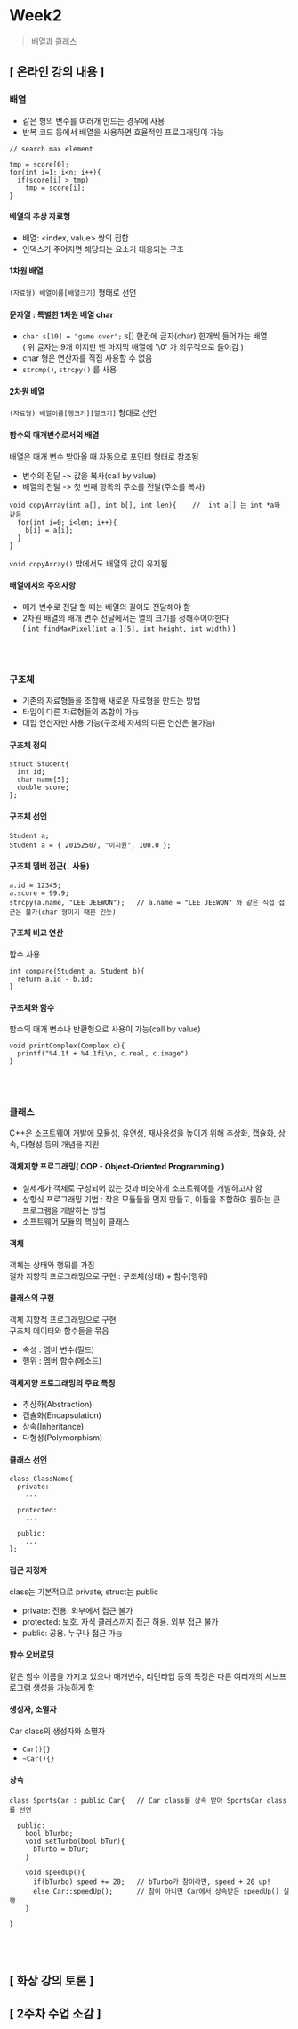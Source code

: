 # Week2
> 배열과 클래스

## [ 온라인 강의 내용 ]
### 배열
+ 같은 형의 변수를 여러개 만드는 경우에 사용
+ 반복 코드 등에서 배열을 사용하면 효율적인 프로그래밍이 가능
```
// search max element

tmp = score[0];
for(int i=1; i<n; i++){
  if(score[i] > tmp)
    tmp = score[i];
}
```

#### 배열의 추상 자료형
+ 배열: <index, value> 쌍의 집합
+ 인덱스가 주어지면 해당되는 요소가 대응되는 구조

#### 1차원 배열
`(자료형) 배열이름[배열크기]` 형태로 선언

#### 문자열 : 특별한 1차원 배열 char
+ `char s[10] = "game over";` s[] 한칸에 글자(char) 한개씩 들어가는 배열</br>
  ( 위 글자는 9개 이지만 맨 마지막 배열에 '\0' 가 의무적으로 들어감 )
+ char 형은 연산자를 직접 사용할 수 없음
+ `strcmp()`, `strcpy()` 를 사용

#### 2차원 배열
`(자료형) 배열이름[행크기][열크기]` 형태로 선언

#### 함수의 매개변수로서의 배열
배열은 매개 변수 받아올 때 자동으로 포인터 형태로 참조됨
+ 변수의 전달 -> 값을 복사(call by value)
+ 배열의 전달 -> 첫 번째 항목의 주소를 전달(주소를 복사)
```
void copyArray(int a[], int b[], int len){    //  int a[] 는 int *a와 같음
  for(int i=0; i<len; i++){
    b[i] = a[i];
  }
}
```
`void copyArray()` 밖에서도 배열의 값이 유지됨

#### 배열에서의 주의사항
+ 매개 변수로 전달 할 때는 배열의 길이도 전달해야 함
+ 2차원 배열의 배개 변수 전달에서는 열의 크기를 정해주어야한다<br/>
  ( `int findMaxPixel(int a[][5], int height, int width)` )

</br>
</br>

### 구조체
+ 기존의 자료형들을 조합해 새로운 자료형을 만드는 방법
+ 타입이 다른 자료형들의 조합이 가능
+ 대입 연산자만 사용 가능(구조체 자체의 다른 연산은 불가능)

#### 구조체 정의
```
struct Student{
  int id;
  char name[5];
  double score;
};
```

#### 구조체 선언
```
Student a;
Student a = { 20152507, "이지원", 100.0 };
```

#### 구조체 멤버 접근( . 사용)
```
a.id = 12345;
a.score = 99.9;
strcpy(a.name, "LEE JEEWON");   // a.name = "LEE JEEWON" 와 같은 직접 접근은 불가(char 형이기 때문 인듯)
```

#### 구조체 비교 연산
함수 사용
```
int compare(Student a, Student b){
  return a.id - b.id;
}
```

#### 구조체와 함수
함수의 매개 변수나 반환형으로 사용이 가능(call by value)
```
void printComplex(Complex c){
  printf("%4.1f + %4.1fi\n, c.real, c.image")
}
```

<br/>
<br/>

### 클래스
C++은 소프트웨어 개발에 모듈성, 유연성, 재사용성을 높이기 위해 추상화, 캡슐화, 상속, 다형성 등의 개념을 지원

#### 객체지향 프로그래밍( OOP - Object-Oriented Programming )
+ 실세계가 객체로 구성되어 있는 것과 비슷하게 소프트웨어를 개발하고자 함
+ 상향식 프로그래밍 기법 : 작은 모듈들을 먼저 만들고, 이들을 조합하여 원하는 큰 프로그램을 개발하는 방법
+ 소프트웨어 모듈의 핵심이 클래스

#### 객체
객체는 상태와 행위를 가짐<br/>
절차 지향적 프로그래밍으로 구현 : 구조체(상태) + 함수(행위)

#### 클래스의 구현
객체 지향적 프로그래밍으로 구현<br/>
구조체 데이터와 함수들을 묶음
+ 속성 : 멤버 변수(필드)
+ 행위 : 멤버 함수(메소드)

#### 객체지향 프로그래밍의 주요 특징
+ 추상화(Abstraction)
+ 캡슐화(Encapsulation)
+ 상속(Inheritance)
+ 다형성(Polymorphism)

#### 클래스 선언
```
class ClassName{
  private:
    ...
    
  protected:
    ...
  
  public:
    ...
};
```

#### 접근 지정자
class는 기본적으로 private, struct는 public
+ private: 전용. 외부에서 접근 불가
+ protected: 보호. 자식 클래스까지 접근 허용. 외부 접근 불가
+ public: 공용. 누구나 접근 가능

#### 함수 오버로딩
같은 함수 이름을 가지고 있으나 매개변수, 리턴타입 등의 특징은 다른 여러개의 서브프로그램 생성을 가능하게 함

#### 생성자, 소멸자
Car class의 생성자와 소멸자
+ `Car(){}`
+ `~Car(){}`

#### 상속
```
class SportsCar : public Car{   // Car class를 상속 받아 SportsCar class를 선언

  public:
    bool bTurbo;
    void setTurbo(bool bTur){
      bTurbo = bTur;
    }
    
    void speedUp(){
      if(bTurbo) speed += 20;   // bTurbo가 참이라면, speed + 20 up!
      else Car::speedUp();      // 참이 아니면 Car에서 상속받은 speedUp() 실행
    }

}
```

<br/>
<br/>

## [ 화상 강의 토론 ]


## [ 2주차 수업 소감 ]
